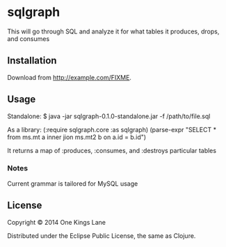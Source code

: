 # sqlgraph

This will go through SQL and analyze it for what tables it produces,
drops, and consumes

## Installation

Download from http://example.com/FIXME.

## Usage

Standalone:
    $ java -jar sqlgraph-0.1.0-standalone.jar -f /path/to/file.sql

As a library:
    (:require sqlgraph.core :as sqlgraph)
    (parse-expr "SELECT * from ms.mt a inner jion ms.mt2 b on a.id =
    b.id")

It returns a map of :produces, :consumes, and :destroys particular tables


### Notes

Current grammar is tailored for MySQL usage

## License

Copyright © 2014 One Kings Lane

Distributed under the Eclipse Public License, the same as Clojure.
